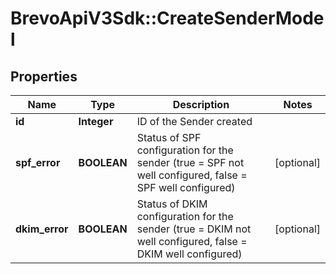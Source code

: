 # BrevoApiV3Sdk::CreateSenderModel

## Properties
Name | Type | Description | Notes
------------ | ------------- | ------------- | -------------
**id** | **Integer** | ID of the Sender created | 
**spf_error** | **BOOLEAN** | Status of SPF configuration for the sender (true &#x3D; SPF not well configured, false &#x3D; SPF well configured) | [optional] 
**dkim_error** | **BOOLEAN** | Status of DKIM configuration for the sender (true &#x3D; DKIM not well configured, false &#x3D; DKIM well configured) | [optional] 


